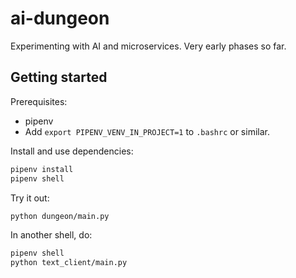 # ai-dungeon
Experimenting with AI and microservices. Very early phases so far.

## Getting started

Prerequisites:

* pipenv
* Add `export PIPENV_VENV_IN_PROJECT=1` to `.bashrc` or similar.

Install and use dependencies:

```sh
pipenv install
pipenv shell
```

Try it out:

```sh
python dungeon/main.py
```

In another shell, do:

```sh
pipenv shell
python text_client/main.py
```
